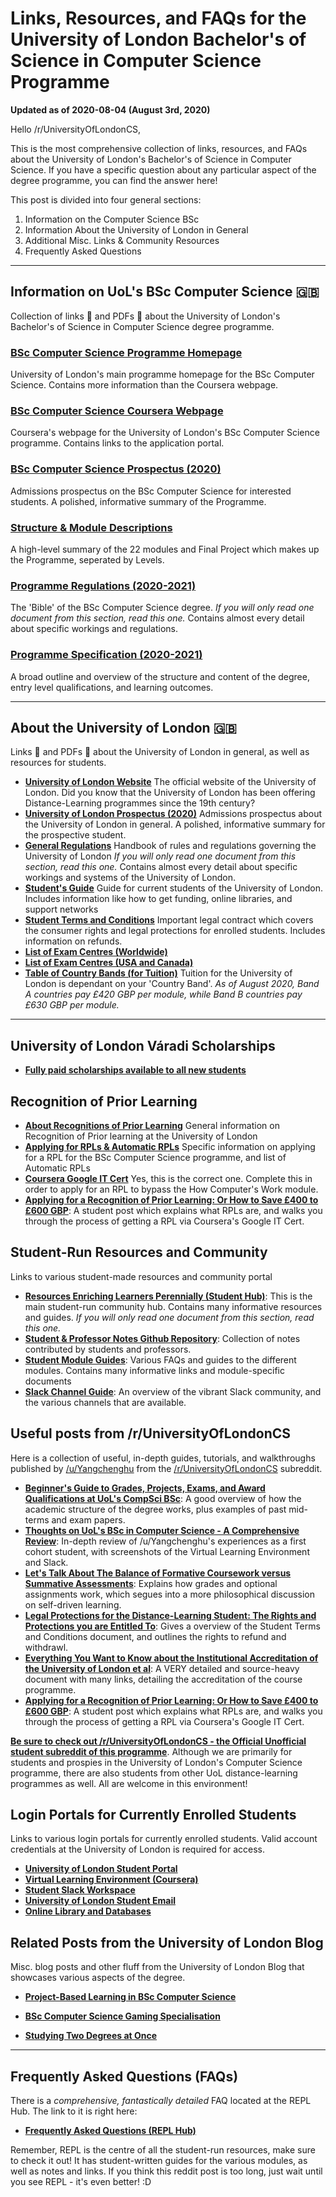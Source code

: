# Links, Resources, and FAQs for the University of London Bachelor's of Science in Computer Science Programme

**Updated as of 2020-08-04 (August 3rd, 2020)**

Hello /r/UniversityOfLondonCS,

This is the most comprehensive collection of links, resources, and FAQs about the University of London's Bachelor's of Science in Computer Science. If you have a specific question about any particular aspect of the degree programme, you can find the answer here!

This post is divided into four general sections:

1. Information on the Computer Science BSc
2. Information About the University of London in General
3. Additional Misc. Links & Community Resources
4. Frequently Asked Questions

---

## Information on UoL's BSc Computer Science 🇬🇧
Collection of links 🔗 and PDFs 📄 about the University of London's Bachelor's of Science in Computer Science degree programme.

### [**BSc Computer Science Programme Homepage**](https://london.ac.uk/courses/computer-science)
University of London's main programme homepage for the BSc Computer Science. Contains more information than the Coursera webpage.

### [**BSc Computer Science Coursera Webpage**](https://www.coursera.org/degrees/bachelor-of-science-computer-science-london/)
Coursera's webpage for the University of London's BSc Computer Science programme. Contains links to the application portal.

### [**BSc Computer Science Prospectus (2020)**](https://london.ac.uk/sites/default/files/prospectuses/computer-science-prospectus-2020.pdf)
Admissions prospectus on the BSc Computer Science for interested students. A polished, informative summary of the Programme.

### [**Structure & Module Descriptions**](https://london.ac.uk/computer-science-structure)
A high-level summary of the 22 modules and Final Project which makes up the Programme, seperated by Levels.

### [**Programme Regulations (2020-2021)**](https://london.ac.uk/sites/default/files/regulations/progregs-computer-science-2020-21.pdf)
The 'Bible' of the BSc Computer Science degree. *If you will only read one document from this section, read this one.* Contains almost every detail about specific workings and regulations.


### [**Programme Specification (2020-2021)**](https://london.ac.uk/sites/default/files/programme-specifications/progspec-computer-science-2020-21.pdf)
A broad outline and overview of the structure and content of the degree, entry level qualifications, and learning outcomes.

---

## About the University of London 🇬🇧
Links 🔗 and PDFs 📄 about the University of London in general, as well as resources for students.

* [**University of London Website**](https://london.ac.uk/) The official website of the University of London. Did you know that the University of London has been offering Distance-Learning programmes since the 19th century?
* [**University of London Prospectus (2020)**](https://london.ac.uk/sites/default/files/prospectuses/GIP-2020.pdf) Admissions prospectus about the University of London in general. A polished, informative summary for the prospective student.
* [**General Regulations**](https://london.ac.uk/sites/default/files/regulations/progregs-general-2020-2021.pdf) Handbook of rules and regulations governing the University of London *If you will only read one document from this section, read this one.* Contains almost every detail about specific workings and systems of the University of London.
* [**Student's Guide**](https://my.london.ac.uk/documents/10197/2676152/Student+Guide/07f72f0b-fd7d-cc23-603f-db6c31bfa5e2) Guide for current students of the University of London. Includes information like how to get funding, online libraries, and support networks
* [**Student Terms and Conditions**](https://london.ac.uk/sites/default/files/governance/student-terms-and-conditions.pdf) Important legal contract which covers the consumer rights and legal protections for enrolled students. Includes information on refunds.
* [**List of Exam Centres (Worldwide)**](https://my.london.ac.uk/documents/10197/2926462/examcentres-worldwide2/659d044f-25c3-2a01-fd7e-0667e3d9e71a)
* [**List of Exam Centres (USA and Canada)**](https://my.london.ac.uk/documents/10197/2926462/examcentres-northamerica.pdf/da80d4a8-00db-053c-283a-0757f88b5e85)
* [**Table of Country Bands (for Tuition)**](https://london.ac.uk/sites/default/files/leaflets/country-bands.pdf) Tuition for the University of London is dependant on your 'Country Band'. *As of August 2020, Band A countries pay £420 GBP per module, while Band B countries pay £630 GBP per module.*

---

## University of London Váradi Scholarships
* [**Fully paid scholarships available to all new students**](https://london.ac.uk/applications/funding-your-study/scholarships-and-bursaries/varadi-scholarships)

## Recognition of Prior Learning
* [**About Recognitions of Prior Learning**](https://london.ac.uk/applications/how-apply/recognition-prior-learning) General information on Recognition of Prior learning at the University of London
* [**Applying for RPLs & Automatic RPLs**](https://london.ac.uk/applications/how-apply/recognition-prior-learning/recognition-and-accreditation-prior-learning-3) Specific information on applying for a RPL for the BSc Computer Science programme, and list of Automatic RPLs
* [**Coursera Google IT Cert**](https://www.coursera.org/professional-certificates/google-it-support) Yes, this is the correct one. Complete this in order to apply for an RPL to bypass the How Computer's Work module.
* [**Applying for a Recognition of Prior Learning: Or How to Save £400 to £600 GBP**](https://www.reddit.com/r/UniversityOfLondonCS/comments/hhjr2r/applying_for_a_recognition_of_prior_learning_rpl/): A student post which explains what RPLs are, and walks you through the process of getting a RPL via Coursera's Google IT Cert.


## Student-Run Resources and Community
Links to various student-made resources and community portal

* [**Resources Enriching Learners Perennially (Student Hub)**](https://world-class.github.io/REPL/): This is the main student-run community hub. Contains many informative resources and guides. *If you will only read one document from this section, read this one.*
* [**Student & Professor Notes Github Repository**](https://github.com/world-class/REPL/tree/master/notes): Collection of notes contributed by students and professors.
* [**Student Module Guides**](https://github.com/world-class/REPL/tree/master/modules/level_4): Various FAQs and guides to the different modules. Contains many informative links and module-specific documents
* [**Slack Channel Guide**](https://world-class.github.io/REPL/slack/): An overview of the vibrant Slack community, and the various channels that are available.

## Useful posts from /r/UniversityOfLondonCS
Here is a collection of useful, in-depth guides, tutorials, and walkthroughs published by [/u/Yangchenghu](https://www.reddit.com/user/Yangchenghu) from the [/r/UniversityOfLondonCS](https://www.reddit.com/r/UniversityOfLondonCS/) subreddit.

* [**Beginner's Guide to Grades, Projects, Exams, and Award Qualifications at UoL's CompSci BSc**](https://www.reddit.com/r/UniversityOfLondonCS/comments/hgbcc8/beginners_guide_to_grades_projects_exams_and/): A good overview of how the academic structure of the degree works, plus examples of past mid-terms and exam papers.
* [**Thoughts on UoL's BSc in Computer Science - A Comprehensive Review**](https://www.reddit.com/r/UniversityOfLondonCS/comments/hf8cwy/thoughts_on_university_of_londons_bachelors_in/): In-depth review of /u/Yangchenghu's experiences as a first cohort student, with screenshots of the Virtual Learning Environment and Slack.
* [**Let's Talk About The Balance of Formative Coursework versus Summative Assessments**](https://www.reddit.com/r/UniversityOfLondonCS/comments/hgx9zs/lets_talk_about_the_balance_of_formative/): Explains how grades and optional assignments work, which segues into a more philosophical discussion on self-driven learning.
* [**Legal Protections for the Distance-Learning Student: The Rights and Protections you are Entitled To**](https://www.reddit.com/r/UniversityOfLondonCS/comments/hldddc/legal_protections_for_the_distancelearning/): Gives a overview of the Student Terms and Conditions document, and outlines the rights to refund and withdrawl.
* [**Everything You Want to Know about the Institutional Accreditation of the University of London et al**](https://www.reddit.com/r/UniversityOfLondonCS/comments/hzumke/everything_you_want_to_know_about_the/): A VERY detailed and source-heavy document with many links, detailing the accreditation of the course programme.
* [**Applying for a Recognition of Prior Learning: Or How to Save £400 to £600 GBP**](https://www.reddit.com/r/UniversityOfLondonCS/comments/hhjr2r/applying_for_a_recognition_of_prior_learning_rpl/): A student post which explains what RPLs are, and walks you through the process of getting a RPL via Coursera's Google IT Cert.

[**Be sure to check out /r/UniversityOfLondonCS - the Official Unofficial student subreddit of this programme**](https://www.reddit.com/r/UniversityOfLondonCS). Although we are primarily for students and prospies in the University of London's Computer Science programme, there are also students from other UoL distance-learning programmes as well. All are welcome in this environment!

## Login Portals for Currently Enrolled Students
Links to various login portals for currently enrolled students. Valid account credentials at the University of London is required for access.

* [**University of London Student Portal**](https://my.london.ac.uk/)
* [**Virtual Learning Environment (Coursera)**](https://www.coursera.org/?authMode=login&authProvider=london)
* [**Student Slack Workspace**](https://londoncs.slack.com/)
* [**University of London Student Email**](http://mail.google.com/a/student.london.ac.uk)
* [**Online Library and Databases**](http://onlinelibrary.london.ac.uk/)

## Related Posts from the University of London Blog
Misc. blog posts and other fluff from the University of London Blog that showcases various aspects of the degree.

* [**Project-Based Learning in BSc Computer Science**](https://london.ac.uk/news-opinion/london-connection/feature/build-a-digital-portfolio-your-future-career)

* [**BSc Computer Science Gaming Specialisation**](https://london.ac.uk/news-opinion/london-connection/feature/ready-player-one-get-set-exciting-career-gaming)

* [**Studying Two Degrees at Once**](https://london.ac.uk/news-and-opinion/student-blog/combining-two-degrees-a-story-plato-and-programming)

---

## Frequently Asked Questions (FAQs)

There is a *comprehensive, fantastically detailed* FAQ located at the REPL Hub. The link to it is right here:

* [**Frequently Asked Questions (REPL Hub)**](https://world-class.github.io/REPL/faq/)

Remember, REPL is the centre of all the student-run resources, make sure to check it out! It has student-written guides for the various modules, as well as notes and links. If you think this reddit post is too long, just wait until you see REPL - it's even better! :D
